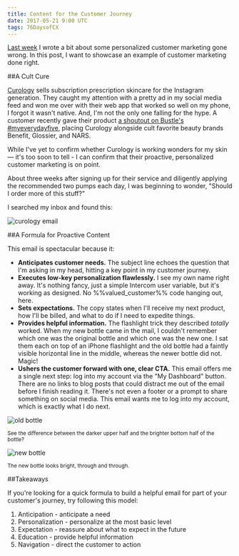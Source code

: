 ```yaml
---
title: Content for the Customer Journey
date: 2017-05-21 9:00 UTC
tags: 76DaysofCX
---
```


[Last week](/blog/personalizationstation/) I wrote a bit about some personalized customer marketing gone wrong. In this post, I want to showcase an example of customer marketing done right.

##A Cult Cure

[Curology](https://curology.com/) sells subscription prescription skincare for the Instagram generation. They caught my attention with a pretty ad in my social media feed and won me over with their web app that worked so well on my phone, I forgot it wasn't native. And, I'm not the only one falling for the hype. A customer recently gave their product [a shoutout on Bustle's #myeverydayfive](https://www.bustle.com/p/18-people-share-the-5-beauty-products-they-use-every-single-day-51396), placing Curology alongside cult favorite beauty brands Benefit, Glossier, and NARS. 

While I've yet to confirm whether Curology is working wonders for my skin — it's too soon to tell - I can confirm that their proactive, personalized customer marketing is on point. 

About three weeks after signing up for their service and diligently applying the recommended two pumps each day, I was beginning to wonder, "Should I order more of this stuff?" 

I searched my inbox and found this:

![curology email](/img/Curology.png)

##A Formula for Proactive Content

This email is spectacular because it:

* **Anticipates customer needs.** The subject line echoes the question that I'm asking in my head, hitting a key point in my customer journey.
* **Executes low-key personalization flawlessly.** I see my own name right away. It's nothing fancy, just a simple Intercom user variable, but it's working as designed. No %%valued_customer%% code hanging out, here.
* **Sets expectations.** The copy states when I'll receive my next product, how I'll be billed, and what to do if I need to expedite things.
* **Provides helpful information.** The flashlight trick they described _totally_ worked. When my new bottle came in the mail, I couldn't remember which one was the original bottle and which one was the new one. I sat them each on top of an iPhone flashlight and the old bottle had a faintly visible horizontal line in the middle, whereas the newer bottle did not. Magic!
* **Ushers the customer forward with one, clear CTA.** This email offers me a single next step: log into my account via the "My Dashboard" button. There are no links to blog posts that could distract me out of the email before I finish reading it. There's not even a footer or a prompt to share something on social media. This email wants me to log into my account, which is exactly what I do next.

![old bottle](/img/oldbottle.JPG)

<sup>See the difference between the darker upper half and the brighter bottom half of the bottle?</sup>

![new bottle](/img/newbottle.JPG)

<sup>The new bottle looks bright, through and through.</sup>

##Takeaways

If you're looking for a quick formula to build a helpful email for part of your customer's journey, try following this model:

1. Anticipation - anticipate a need
2. Personalization - personalize at the most basic level
3. Expectation - reassure about what to expect in the future
4. Education - provide helpful information
5. Navigation - direct the customer to action








